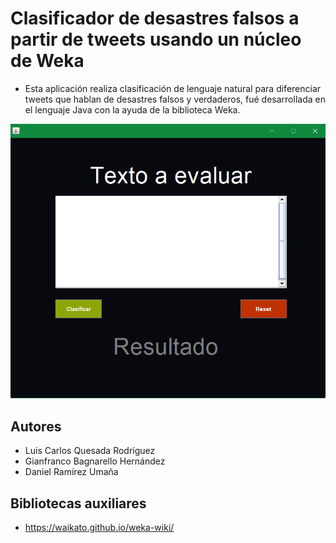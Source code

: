 # Clasificador de desastres falsos a partir de tweets usando un núcleo de Weka 

* Esta aplicación realiza clasificación de lenguaje natural para diferenciar tweets que hablan de desastres falsos y verdaderos, fué desarrollada en el lenguaje Java con la ayuda de la biblioteca Weka. 
 
![](imgs/ScreenshotFTC.png?raw=true "Screenshot de la app funcionando")


## Autores
* Luis Carlos Quesada Rodríguez
* Gianfranco Bagnarello Hernández 
* Daniel Ramírez Umaña


## Bibliotecas auxiliares
* https://waikato.github.io/weka-wiki/
